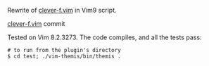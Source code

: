 Rewrite of [clever-f.vim](https://github.com/rhysd/clever-f.vim) in Vim9 script.

[clever-f.vim](https://github.com/rhysd/clever-f.vim/commit/fd370f27cca93918184a8043220cef1aa440a1fd) commit

Tested on Vim 8.2.3273. The code compiles, and all the tests pass:

    # to run from the plugin's directory
    $ cd test; ./vim-themis/bin/themis .
